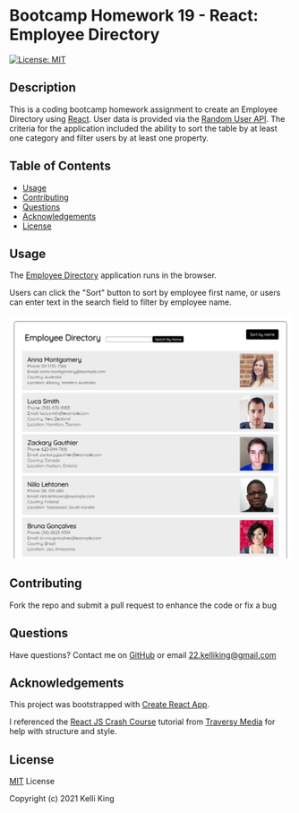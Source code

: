 # Bootcamp Homework 19 - React: Employee Directory
[![License: MIT](https://img.shields.io/badge/License-MIT-yellow.svg)](https://opensource.org/licenses/MIT)
## Description
This is a coding bootcamp homework assignment to create an Employee Directory using [React](https://reactjs.org/).  User data is provided via the [Random User API](https://randomuser.me/).  The  criteria for the application included the ability to sort the table by at least one category and filter users by at least one property. 

## Table of Contents
* [Usage](#Usage)
* [Contributing](#Contributing)
* [Questions](#Questions)
* [Acknowledgements](#Acknowledgements)
* [License](#License)


## Usage
The [Employee Directory](https://thorgriffs.github.io/react-employee-directory/) application runs in the browser.    

Users can click the "Sort" button to sort by employee first name, or users can enter text in the search field to filter by employee name.  

![Budget-Tracker Demo](./public/assets/employee-directory.png)


## Contributing
Fork the repo and submit a pull request to enhance the code or fix a bug

## Questions
Have questions?  Contact me on [GitHub](https://github.com/thorgriffs) or email <22.kelliking@gmail.com>

## Acknowledgements
This project was bootstrapped with [Create React App](https://github.com/facebook/create-react-app).

I referenced the [React JS Crash Course](https://youtu.be/w7ejDZ8SWv8) tutorial from [Traversy Media](https://www.youtube.com/channel/UC29ju8bIPH5as8OGnQzwJyA) for help with structure and style.

## License

[MIT](https://github.com/thorgriffs/react-employee-directory/blob/main/LICENSE) License

Copyright (c) 2021 Kelli King